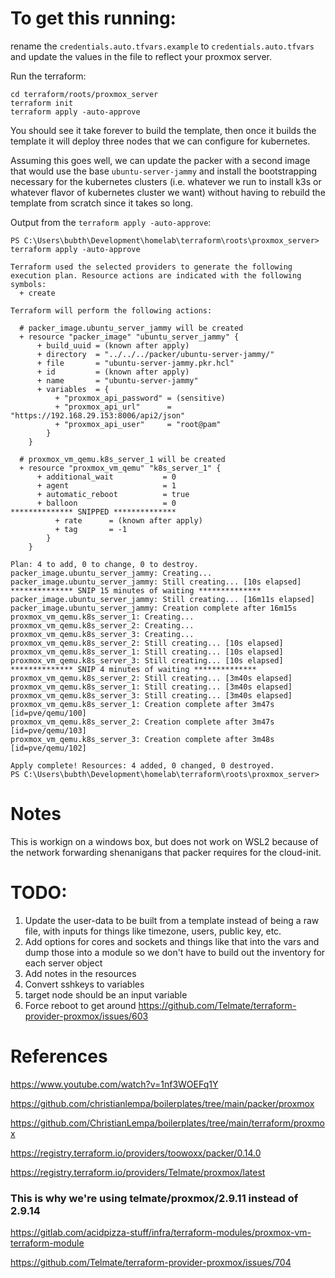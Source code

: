 # To get this running:

rename the `credentials.auto.tfvars.example` to `credentials.auto.tfvars` and update the values in the file to reflect your proxmox server.

Run the terraform:

```
cd terraform/roots/proxmox_server
terraform init
terraform apply -auto-approve

```

You should see it take forever to build the template, then once it builds the template it will deploy three nodes that we can configure for kubernetes.

Assuming this goes well, we can update the packer with a second image that would use the base `ubuntu-server-jammy` and install the bootstrapping necessary for the kubernetes clusters (i.e. whatever we run to install k3s or whatever flavor of kubernetes cluster we want) without having to rebuild the template from scratch since it takes so long.

Output from the `terraform apply -auto-approve`:

```
PS C:\Users\bubth\Development\homelab\terraform\roots\proxmox_server> terraform apply -auto-approve

Terraform used the selected providers to generate the following execution plan. Resource actions are indicated with the following symbols:
  + create

Terraform will perform the following actions:

  # packer_image.ubuntu_server_jammy will be created
  + resource "packer_image" "ubuntu_server_jammy" {
      + build_uuid = (known after apply)
      + directory  = "../../../packer/ubuntu-server-jammy/"
      + file       = "ubuntu-server-jammy.pkr.hcl"
      + id         = (known after apply)
      + name       = "ubuntu-server-jammy"
      + variables  = {
          + "proxmox_api_password" = (sensitive)
          + "proxmox_api_url"      = "https://192.168.29.153:8006/api2/json"
          + "proxmox_api_user"     = "root@pam"
        }
    }

  # proxmox_vm_qemu.k8s_server_1 will be created
  + resource "proxmox_vm_qemu" "k8s_server_1" {
      + additional_wait           = 0
      + agent                     = 1
      + automatic_reboot          = true
      + balloon                   = 0
************** SNIPPED **************
          + rate      = (known after apply)
          + tag       = -1
        }
    }

Plan: 4 to add, 0 to change, 0 to destroy.
packer_image.ubuntu_server_jammy: Creating...
packer_image.ubuntu_server_jammy: Still creating... [10s elapsed]
************** SNIP 15 minutes of waiting **************
packer_image.ubuntu_server_jammy: Still creating... [16m11s elapsed]
packer_image.ubuntu_server_jammy: Creation complete after 16m15s
proxmox_vm_qemu.k8s_server_1: Creating...
proxmox_vm_qemu.k8s_server_2: Creating...
proxmox_vm_qemu.k8s_server_3: Creating...
proxmox_vm_qemu.k8s_server_2: Still creating... [10s elapsed]
proxmox_vm_qemu.k8s_server_1: Still creating... [10s elapsed]
proxmox_vm_qemu.k8s_server_3: Still creating... [10s elapsed]
************** SNIP 4 minutes of waiting **************
proxmox_vm_qemu.k8s_server_2: Still creating... [3m40s elapsed]
proxmox_vm_qemu.k8s_server_1: Still creating... [3m40s elapsed]
proxmox_vm_qemu.k8s_server_3: Still creating... [3m40s elapsed]
proxmox_vm_qemu.k8s_server_1: Creation complete after 3m47s [id=pve/qemu/100]
proxmox_vm_qemu.k8s_server_2: Creation complete after 3m47s [id=pve/qemu/103]
proxmox_vm_qemu.k8s_server_3: Creation complete after 3m48s [id=pve/qemu/102]

Apply complete! Resources: 4 added, 0 changed, 0 destroyed.
PS C:\Users\bubth\Development\homelab\terraform\roots\proxmox_server>
```


# Notes

This is workign on a windows box, but does not work on WSL2 because of the network forwarding shenanigans that packer requires for the cloud-init.

# TODO:

1. Update the user-data to be built from a template instead of being a raw file, with inputs for things like timezone, users, public key, etc.
2. Add options for cores and sockets and things like that into the vars and dump those into a module so we don't have to build out the inventory for each server object
3. Add notes in the resources
4. Convert sshkeys to variables
5. target node should be an input variable
6. Force reboot to get around https://github.com/Telmate/terraform-provider-proxmox/issues/603


# References

https://www.youtube.com/watch?v=1nf3WOEFq1Y

https://github.com/christianlempa/boilerplates/tree/main/packer/proxmox

https://github.com/ChristianLempa/boilerplates/tree/main/terraform/proxmox

https://registry.terraform.io/providers/toowoxx/packer/0.14.0

https://registry.terraform.io/providers/Telmate/proxmox/latest


### This is why we're using telmate/proxmox/2.9.11 instead of 2.9.14

https://gitlab.com/acidpizza-stuff/infra/terraform-modules/proxmox-vm-terraform-module

https://github.com/Telmate/terraform-provider-proxmox/issues/704
